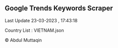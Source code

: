 

## Google Trends Keywords Scraper 
 
Last Update 23-03-2023 , 17:43:18

Country List :
VIETNAM.json



© Abdul Muttaqin 
